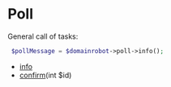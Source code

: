 # Poll

General call of tasks:

```php
 $pollMessage = $domainrobot->poll->info();
```

* [info](https://github.com/InterNetX/php-domainrobot-sdk/blob/master/example/poll/ConfirmPollMessage.php)
* [confirm](https://github.com/InterNetX/php-domainrobot-sdk/blob/master/example/poll/ConfirmPollMessage.php)(int $id)
